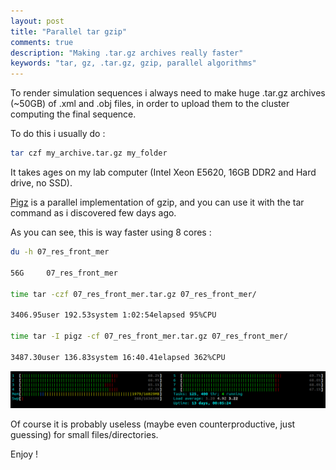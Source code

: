 ```yaml
---
layout: post
title: "Parallel tar gzip"
comments: true
description: "Making .tar.gz archives really faster"
keywords: "tar, gz, .tar.gz, gzip, parallel algorithms"
---
```


To render simulation sequences i always need to make huge .tar.gz archives (~50GB) of .xml and .obj files, in order to upload them 
to the cluster computing the final sequence.

To do this i usually do :

```bash
tar czf my_archive.tar.gz my_folder
```

It takes ages on my lab computer (Intel Xeon E5620, 16GB DDR2 and Hard drive, no SSD).

[Pigz](http://zlib.net/pigz/) is a parallel implementation of gzip, and you can use it with the tar command as i discovered few
days ago.

As you can see, this is way faster using 8 cores :

```bash
du -h 07_res_front_mer 

56G     07_res_front_mer

time tar -czf 07_res_front_mer.tar.gz 07_res_front_mer/

3406.95user 192.53system 1:02:54elapsed 95%CPU

time tar -I pigz -cf 07_res_front_mer.tar.gz 07_res_front_mer/

3487.30user 136.83system 16:40.41elapsed 362%CPU
```

![pigz_htop](/images/pigz_htop.png)

Of course it is probably useless (maybe even counterproductive, just guessing) for small files/directories.

Enjoy !
